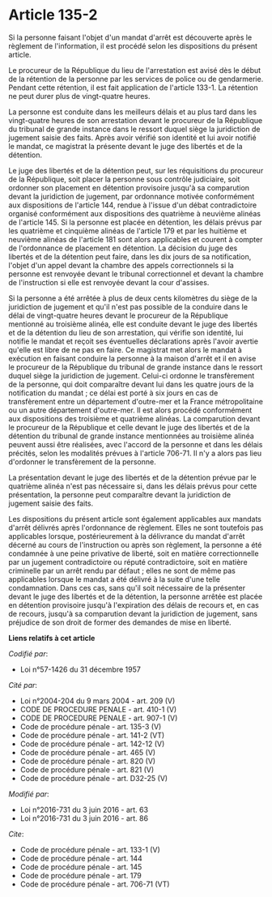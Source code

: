 # Article 135-2

Si la personne faisant l'objet d'un mandat d'arrêt est découverte après le règlement de l'information, il est procédé selon
les dispositions du présent article. 

Le procureur de la République du lieu de l'arrestation est avisé dès le début de la rétention de la personne par les services
de police ou de gendarmerie. Pendant cette rétention, il est fait application de l'article 133-1. La rétention ne peut durer
plus de vingt-quatre heures. 

La personne est conduite dans les meilleurs délais et au plus tard dans les vingt-quatre heures de son arrestation devant le
procureur de la République du tribunal de grande instance dans le ressort duquel siège la juridiction de jugement saisie des
faits. Après avoir vérifié son identité et lui avoir notifié le mandat, ce magistrat la présente devant le juge des libertés
et de la détention. 

Le juge des libertés et de la détention peut, sur les réquisitions du procureur de la République, soit placer la personne
sous contrôle judiciaire, soit ordonner son placement en détention provisoire jusqu'à sa comparution devant la juridiction de
jugement, par ordonnance motivée conformément aux dispositions de l'article 144, rendue à l'issue d'un débat contradictoire
organisé conformément aux dispositions des quatrième à neuvième alinéas de l'article 145. Si la personne est placée en
détention, les délais prévus par les quatrième et cinquième alinéas de l'article 179 et par les huitième et neuvième alinéas
de l'article 181 sont alors applicables et courent à compter de l'ordonnance de placement en détention. La décision du juge
des libertés et de la détention peut faire, dans les dix jours de sa notification, l'objet d'un appel devant la chambre des
appels correctionnels si la personne est renvoyée devant le tribunal correctionnel et devant la chambre de l'instruction si
elle est renvoyée devant la cour d'assises. 

Si la personne a été arrêtée à plus de deux cents kilomètres du siège de la juridiction de jugement et qu'il n'est pas
possible de la conduire dans le délai de vingt-quatre heures devant le procureur de la République mentionné au troisième
alinéa, elle est conduite devant le juge des libertés et de la détention du lieu de son arrestation, qui vérifie son
identité, lui notifie le mandat et reçoit ses éventuelles déclarations après l'avoir avertie qu'elle est libre de ne pas en
faire. Ce magistrat met alors le mandat à exécution en faisant conduire la personne à la maison d'arrêt et il en avise le
procureur de la République du tribunal de grande instance dans le ressort duquel siège la juridiction de jugement. Celui-ci
ordonne le transfèrement de la personne, qui doit comparaître devant lui dans les quatre jours de la notification du mandat ;
ce délai est porté à six jours en cas de transfèrement entre un département d'outre-mer et la France métropolitaine ou un
autre département d'outre-mer. Il est alors procédé conformément aux dispositions des troisième et quatrième alinéas. La
comparution devant le procureur de la République et celle devant le juge des libertés et de la détention du tribunal de
grande instance mentionnées au troisième alinéa peuvent aussi être réalisées, avec l'accord de la personne et dans les délais
précités, selon les modalités prévues à l'article 706-71. Il n'y a alors pas lieu d'ordonner le transfèrement de la
personne. 

La présentation devant le juge des libertés et de la détention prévue par le quatrième alinéa n'est pas nécessaire si, dans
les délais prévus pour cette présentation, la personne peut comparaître devant la juridiction de jugement saisie des faits. 

Les dispositions du présent article sont également applicables aux mandats d'arrêt délivrés après l'ordonnance de règlement.
Elles ne sont toutefois pas applicables lorsque, postérieurement à la délivrance du mandat d'arrêt décerné au cours de
l'instruction ou après son règlement, la personne a été condamnée à une peine privative de liberté, soit en matière
correctionnelle par un jugement contradictoire ou réputé contradictoire, soit en matière criminelle par un arrêt rendu par
défaut ; elles ne sont de même pas applicables lorsque le mandat a été délivré à la suite d'une telle condamnation. Dans ces
cas, sans qu'il soit nécessaire de la présenter devant le juge des libertés et de la détention, la personne arrêtée est
placée en détention provisoire jusqu'à l'expiration des délais de recours et, en cas de recours, jusqu'à sa comparution
devant la juridiction de jugement, sans préjudice de son droit de former des demandes de mise en liberté.

**Liens relatifs à cet article**

_Codifié par_:

  - Loi n°57-1426 du 31 décembre 1957

_Cité par_:

  - Loi n°2004-204 du 9 mars 2004 - art. 209 (V)
  - CODE DE PROCEDURE PENALE - art. 410-1 (V)
  - CODE DE PROCEDURE PENALE - art. 907-1 (V)
  - Code de procédure pénale - art. 135-3 (V)
  - Code de procédure pénale - art. 141-2 (VT)
  - Code de procédure pénale - art. 142-12 (V)
  - Code de procédure pénale - art. 465 (V)
  - Code de procédure pénale - art. 820 (V)
  - Code de procédure pénale - art. 821 (V)
  - Code de procédure pénale - art. D32-25 (V)

_Modifié par_:

  - Loi n°2016-731 du 3 juin 2016 - art. 63
  - Loi n°2016-731 du 3 juin 2016 - art. 86

_Cite_:

  - Code de procédure pénale - art. 133-1 (V)
  - Code de procédure pénale - art. 144
  - Code de procédure pénale - art. 145
  - Code de procédure pénale - art. 179
  - Code de procédure pénale - art. 706-71 (VT)
